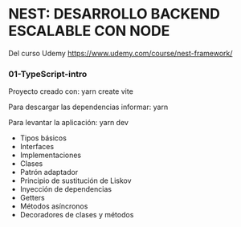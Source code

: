 # NEST: DESARROLLO BACKEND ESCALABLE CON NODE

Del curso Udemy https://www.udemy.com/course/nest-framework/

### 01-TypeScript-intro

Proyecto creado con: yarn create vite

Para descargar las dependencias informar: yarn

Para levantar la aplicación: yarn dev

- Tipos básicos
- Interfaces
- Implementaciones
- Clases
- Patrón adaptador
- Principio de sustitución de Liskov
- Inyección de dependencias
- Getters
- Métodos asíncronos
- Decoradores de clases y métodos
